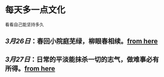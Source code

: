 # 每天多一点文化
看看自己能坚持多久
## *3月26日*：**春回小院庭芜绿，柳眼春相续。**[from here](https://wenku.baidu.com/link?url=VWvbPuiJ_WFFV6ntu7n7LbfAf50IIqOmXcgv_Kh8s8ncDdyzkmck8ZMGJzpZYmIaWkPqXLM3jBILTbN8wC6ZGErMfp0H-Yg5ivxopnYMyOB1xR90kyis3vfcJ-DINsWXEmNMzJmKD60aiVRVDIFweK)
## *3月27日*：**日常的平淡能抹杀一切的志气，做难事必有所得。**[from here](https://baijiahao.baidu.com/s?id=1708438231368665462&wfr=spider&for=pc)
